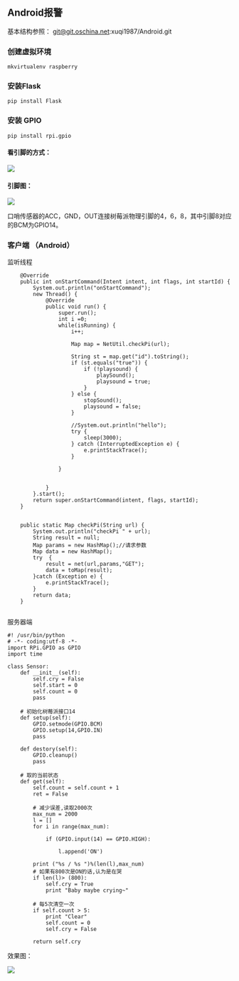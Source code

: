 ## Android报警

基本结构参照：
git@git.oschina.net:xuqi1987/Android.git

### 创建虚拟环境

	mkvirtualenv raspberry

### 安装Flask
	
	pip install Flask
	
### 安装 GPIO
	
	pip install rpi.gpio

#### 看引脚的方式：

![](http://cl.ly/3k0L373q213E/Image%202016-03-19%20at%203.31.20%20%E4%B8%8B%E5%8D%88.png)

#### 引脚图：

![](http://cl.ly/0G0g2r3l1E3i/Image%202016-03-19%20at%204.01.31%20%E4%B8%8B%E5%8D%88.png)

口哨传感器的ACC，GND，OUT连接树莓派物理引脚的4，6，8，其中引脚8对应的BCM为GPIO14。

### 客户端 （Android）

监听线程

```
    @Override
    public int onStartCommand(Intent intent, int flags, int startId) {
        System.out.println("onStartCommand");
        new Thread() {
            @Override
            public void run() {
                super.run();
                int i =0;
                while(isRunning) {
                    i++;

                    Map map = NetUtil.checkPi(url);

                    String st = map.get("id").toString();
                    if (st.equals("true")) {
                        if (!playsound) {
                            playSound();
                            playsound = true;
                        }
                    } else {
                        stopSound();
                        playsound = false;
                    }

                    //System.out.println("hello");
                    try {
                        sleep(3000);
                    } catch (InterruptedException e) {
                        e.printStackTrace();
                    }

                }


            }
        }.start();
        return super.onStartCommand(intent, flags, startId);
    }
```

```

    public static Map checkPi(String url) {
        System.out.println("checkPi " + url);
        String result = null;
        Map params = new HashMap();//请求参数
        Map data = new HashMap();
        try  {
            result = net(url,params,"GET");
            data = toMap(result);
        }catch (Exception e) {
            e.printStackTrace();
        }
        return data;
    }
    
```

服务器端

```
#! /usr/bin/python
# -*- coding:utf-8 -*-
import RPi.GPIO as GPIO
import time

class Sensor:
    def __init__(self):
        self.cry = False
        self.start = 0
        self.count = 0
        pass

    # 初始化树莓派接口14
    def setup(self):
        GPIO.setmode(GPIO.BCM)
        GPIO.setup(14,GPIO.IN)
        pass

    def destory(self):
        GPIO.cleanup()
        pass
    
    # 取的当前状态
    def get(self):
        self.count = self.count + 1
        ret = False

        # 减少误差,读取2000次
        max_num = 2000
        l = []
        for i in range(max_num):

            if (GPIO.input(14) == GPIO.HIGH):

                l.append('ON')

        print ("%s / %s ")%(len(l),max_num)
        # 如果有800次是ON的话,认为是在哭
        if len(l)> (800):
            self.cry = True
            print "Baby maybe crying~"

        # 每5次清空一次
        if self.count > 5:
            print "Clear"
            self.count = 0
            self.cry = False

        return self.cry

```


效果图：

![](http://cl.ly/3n2I2Y0l0Y1h/Image%202016-03-20%20at%203.52.34%20%E4%B8%8B%E5%8D%88.png)







